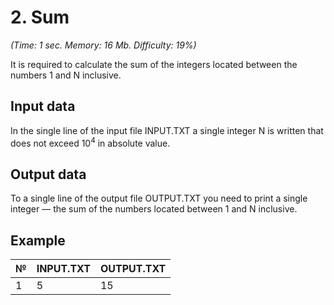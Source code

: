 # 2. Sum
<i>(Time: 1 sec. Memory: 16 Mb. Difficulty: 19%)</i> 
 
It is required to calculate the sum of the integers located between the numbers 1 and N inclusive.
 
## Input data
In the single line of the input file INPUT.TXT a single integer N is written that does not exceed 10<sup>4</sup> in absolute value.

## Output data
To a single line of the output file OUTPUT.TXT you need to print a single integer — the sum of the numbers located between 1 and N inclusive.


## Example
| № | INPUT.TXT | OUTPUT.TXT |
|:--|:----------|:-----------|
| 1 | 5         | 15         |

